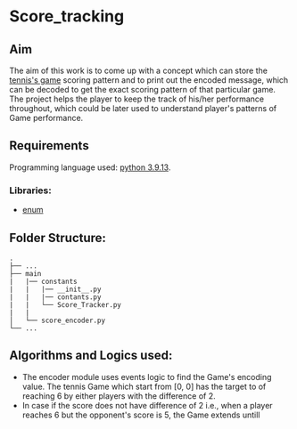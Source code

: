 # Score_tracking

## Aim
The aim of this work is to come up with a concept which can store the [tennis's game](https://en.wikipedia.org/wiki/Tennis_scoring_system#:~:text=%22game%22-,For,-instance%2C%20if%20the) scoring pattern and to print out the encoded message, which can be decoded to get the exact scoring pattern of that particular game. The project helps the player to keep the track of his/her performance throughout, which could be later used to understand player's patterns of Game performance. 

## Requirements
Programming language used: [python 3.9.13](https://www.python.org/downloads/release/python-3913/).
### Libraries: 
- [enum](https://docs.python.org/3/library/enum.html)

## Folder Structure:
    .
    ├── ...
    ├── main  
    |   |── constants
    |   |   |── __init__.py
    |   |   |── contants.py
    |   |   └── Score_Tracker.py
    |   |
    │   └── score_encoder.py 
    └── ...
    
## Algorithms and Logics used:
- The encoder module uses events logic to find the Game's encoding value. The tennis Game which start from [0, 0] has the target to of reaching 6 by either players with the difference of 2. 
- In case if the score does not have difference of 2 i.e., when a player reaches 6 but the opponent's score is 5, the Game extends untill  
